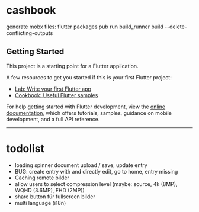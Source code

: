 # cashbook

generate mobx files: flutter packages pub run build_runner build --delete-conflicting-outputs

## Getting Started

This project is a starting point for a Flutter application.

A few resources to get you started if this is your first Flutter project:

- [Lab: Write your first Flutter app](https://docs.flutter.dev/get-started/codelab)
- [Cookbook: Useful Flutter samples](https://docs.flutter.dev/cookbook)

For help getting started with Flutter development, view the
[online documentation](https://docs.flutter.dev/), which offers tutorials,
samples, guidance on mobile development, and a full API reference.

---


# todolist

- loading spinner document upload / save, update entry
- BUG: create entry with and directly edit, go to home, entry missing
- Caching remote bilder
- allow users to select compression level (maybe: source, 4k (8MP), WQHD (3.6MP), FHD (2MP))
- share button für fullscreen bilder
- multi language (i18n)
